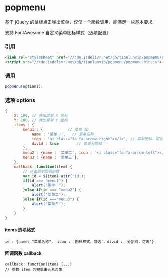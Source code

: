 # popmenu
基于 jQuery 的鼠标点击弹出菜单，仅仅一个函数调用，能满足一些基本要求

支持 FontAwesome 自定义菜单图标样式（选项配置）

### 引用
```html
<link rel="stylesheet" href="//cdn.jsdelivr.net/gh/tianlunvip/popmenu/popmenu.css">
<script src="//cdn.jsdelivr.net/gh/tianlunvip/popmenu/popmenu.min.js"></script>
```

### 调用

```javascript
popmenu(options);
```

### 选项 options 

```javascript
{
	X: 100,	// 弹出菜单 X 坐标
	Y: 100,	// 弹出菜单 Y 坐标
	items : {
		menu1 : {		    // 菜单 ID 
			name : '菜单一', 	// 菜单名称
			icon : '<i class="fa fa-arrow-right"></i>', // 菜单图标，可自定义
			divid : true	    // 菜单分割线
		},
		menu2 : {name : '菜单二', icon : '<i class="fa fa-arrow-left"></i>'},
		menu3 : {name : '菜单三'},
	},
	callback: function(item) {
		// 点击菜单回调函数
		var id = $(item).attr('id');
		if(id === "menu1") {
			alert("菜单一");
		}else if(id === "menu2") {
			alert("菜单二");
		}else if(id ==="menu3") {
			alert("菜单三");
		}
	}
}
```
#### items 选项格式
```
id : {name: "菜单名称"， icon : '图标样式，可选'，divid : '分割线，可选'}
```
#### 回调函数 callback
```
callback: function(item) {...}
// 参数 item 为被单击元素对象
```

